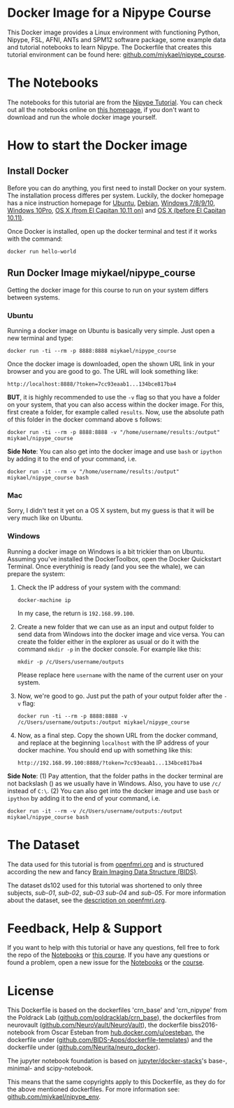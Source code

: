# Docker Image for a Nipype Course

This Docker image provides a Linux environment with functioning Python, Nipype, FSL, AFNI, ANTs and SPM12 software package, some example data and tutorial notebooks to learn Nipype. The Dockerfile that creates this tutorial environment can be found here: [github.com/miykael/nipype_course](https://github.com/miykael/nipype_course).


# The Notebooks

The notebooks for this tutorial are from the [Nipype Tutorial](https://github.com/miykael/nipype_tutorial). You can check out all the notebooks online on [this homepage](https://miykael.github.io/nipype_tutorial/), if you don't want to download and run the whole docker image yourself.


# How to start the Docker image

## Install Docker

Before you can do anything, you first need to install Docker on your system. The installation process differes per system. Luckily, the docker homepage has a nice instruction homepage for [Ubuntu](https://docs.docker.com/engine/installation/linux/ubuntu/), [Debian](https://docs.docker.com/engine/installation/linux/debian/), [Windows 7/8/9/10](https://docs.docker.com/toolbox/toolbox_install_windows/), [Windows 10Pro](https://docs.docker.com/docker-for-windows/install/), [OS X (from El Capitan 10.11 on)](https://docs.docker.com/docker-for-mac/install/) and [OS X (before El Capitan 10.11)](https://docs.docker.com/toolbox/toolbox_install_mac/).

Once Docker is installed, open up the docker terminal and test if it works with the command:

    docker run hello-world

## Run Docker Image miykael/nipype_course

Getting the docker image for this course to run on your system differs between systems.

### Ubuntu

Running a docker image on Ubuntu is basically very simple. Just open a new terminal and type:

    docker run -ti --rm -p 8888:8888 miykael/nipype_course

Once the docker image is downloaded, open the shown URL link in your browser and you are good to go. The URL will look something like:

    http://localhost:8888/?token=7cc93eaab1...134bce817ba4

**BUT**, it is highly recommended to use the `-v` flag so that you have a folder on your system, that you can also access within the docker image. For this, first create a folder, for example called `results`. Now, use the absolute path of this folder in the docker command above s follows:

    docker run -ti --rm -p 8888:8888 -v "/home/username/results:/output" miykael/nipype_course

**Side Note**: You can also get into the docker image and use ``bash`` or ``ipython`` by adding it to the end of your command, i.e.

    docker run -it --rm -v "/home/username/results:/output" miykael/nipype_course bash


### Mac

Sorry, I didn't test it yet on a OS X system, but my guess is that it will be very much like on Ubuntu.


### Windows

Running a docker image on Windows is a bit trickier than on Ubuntu. Assuming you've installed the DockerToolbox, open the Docker Quickstart Terminal. Once everythinig is ready (and you see the whale), we can prepare the system:

1. Check the IP address of your system with the command:

    ``docker-machine ip``

   In my case, the return is ``192.168.99.100``.

2. Create a new folder that we can use as an input and output folder to send data from Windows into the docker image and vice versa. You can create the folder either in the explorer as usual or do it with the command ``mkdir -p`` in the docker console. For example like this:

    ``mkdir -p /c/Users/username/outputs``

    Please replace here ``username`` with the name of the current user on your system.


3. Now, we're good to go. Just put the path of your output folder after the ``-v`` flag:

    ``docker run -ti --rm -p 8888:8888 -v /c/Users/username/outputs:/output miykael/nipype_course``

4. Now, as a final step. Copy the shown URL from the docker command, and replace at the beginning ``localhost`` with the IP address of your docker machine. You should end up with something like this:

    ``http://192.168.99.100:8888/?token=7cc93eaab1...134bce817ba4``


**Side Note**: (1) Pay attention, that the folder paths in the docker terminal are not backslash (\) as we usually have in Windows. Also, you have to use ``/c/`` instead of ``C:\``.
(2) You can also get into the docker image and use ``bash`` or ``ipython`` by adding it to the end of your command, i.e.

    docker run -it --rm -v /c/Users/username/outputs:/output miykael/nipype_course bash


# The Dataset

The data used for this tutorial is from [openfmri.org](https://openfmri.org/) and is structured according the new and fancy [Brain Imaging Data Structure (BIDS)](http://bids.neuroimaging.io/).

The dataset ds102 used for this tutorial was shortened to only three subjects, *sub-01*, *sub-02*, *sub-03* *sub-04* and *sub-05*. For more information about the dataset, see the [description on openfmri.org](https://openfmri.org/dataset/ds000102/).


# Feedback, Help & Support

If you want to help with this tutorial or have any questions, fell free to fork the repo of the [Notebooks](https://github.com/miykael/nipype_tutorial) or [this course](https://github.com/miykael/nipype_course). If you have any questions or found a problem, open a new issue for the [Notebooks](https://github.com/miykael/nipype_course/issues) or the [course](https://github.com/miykael/nipype_course/issues).


# License

This Dockerfile is based on the dockerfiles 'crn_base' and 'crn_nipype' from the Poldrack Lab ([github.com/poldracklab/crn_base](https://github.com/poldracklab/crn_base)), the dockerfiles from neurovault ([github.com/NeuroVault/NeuroVault](https://github.com/NeuroVault/NeuroVault)), the dockerfile biss2016-notebook from Oscar Esteban from [hub.docker.com/u/oesteban](https://hub.docker.com/u/oesteban), the dockerfile under ([github.com/BIDS-Apps/dockerfile-templates](https://github.com/BIDS-Apps/dockerfile-templates)) and the dockerfile under ([github.com/Neurita/neuro_docker](https://github.com/Neurita/neuro_docker)).

The jupyter notebook foundation is based on [jupyter/docker-stacks](https://github.com/jupyter/docker-stacks)'s base-, minimal- and scipy-notebook.

This means that the same copyrights apply to this Dockerfile, as they do for the above mentioned dockerfiles. For more information see: [github.com/miykael/nipype_env](https://github.com/miykael/nipype_env).
